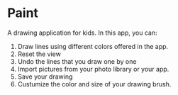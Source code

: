 # Paint
A drawing application for kids. In this app, you can:
1. Draw lines using different colors offered in the app.
2. Reset the view
3. Undo the lines that you draw one by one
4. Import pictures from your photo library or your app.
5. Save your drawing
6. Custumize the color and size of your drawing brush.

